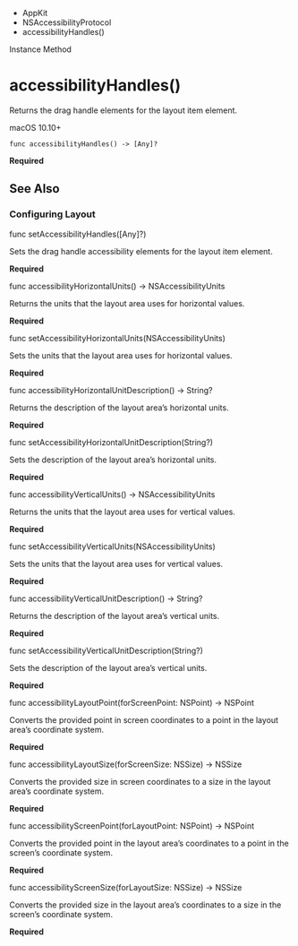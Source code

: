 

- AppKit
- NSAccessibilityProtocol
-  accessibilityHandles() 

Instance Method

# accessibilityHandles()

Returns the drag handle elements for the layout item element.

macOS 10.10+

``` source
func accessibilityHandles() -> [Any]?
```

**Required**

## See Also

### Configuring Layout

func setAccessibilityHandles([Any]?)

Sets the drag handle accessibility elements for the layout item element.

**Required**

func accessibilityHorizontalUnits() -> NSAccessibilityUnits

Returns the units that the layout area uses for horizontal values.

**Required**

func setAccessibilityHorizontalUnits(NSAccessibilityUnits)

Sets the units that the layout area uses for horizontal values.

**Required**

func accessibilityHorizontalUnitDescription() -> String?

Returns the description of the layout area’s horizontal units.

**Required**

func setAccessibilityHorizontalUnitDescription(String?)

Sets the description of the layout area’s horizontal units.

**Required**

func accessibilityVerticalUnits() -> NSAccessibilityUnits

Returns the units that the layout area uses for vertical values.

**Required**

func setAccessibilityVerticalUnits(NSAccessibilityUnits)

Sets the units that the layout area uses for vertical values.

**Required**

func accessibilityVerticalUnitDescription() -> String?

Returns the description of the layout area’s vertical units.

**Required**

func setAccessibilityVerticalUnitDescription(String?)

Sets the description of the layout area’s vertical units.

**Required**

func accessibilityLayoutPoint(forScreenPoint: NSPoint) -> NSPoint

Converts the provided point in screen coordinates to a point in the layout area’s coordinate system.

**Required**

func accessibilityLayoutSize(forScreenSize: NSSize) -> NSSize

Converts the provided size in screen coordinates to a size in the layout area’s coordinate system.

**Required**

func accessibilityScreenPoint(forLayoutPoint: NSPoint) -> NSPoint

Converts the provided point in the layout area’s coordinates to a point in the screen’s coordinate system.

**Required**

func accessibilityScreenSize(forLayoutSize: NSSize) -> NSSize

Converts the provided size in the layout area’s coordinates to a size in the screen’s coordinate system.

**Required**

